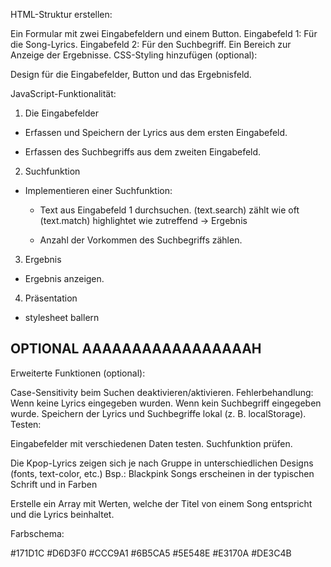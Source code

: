 
HTML-Struktur erstellen:

Ein Formular mit zwei Eingabefeldern und einem Button.
Eingabefeld 1: Für die Song-Lyrics.
Eingabefeld 2: Für den Suchbegriff.
Ein Bereich zur Anzeige der Ergebnisse.
CSS-Styling hinzufügen (optional):

Design für die Eingabefelder, Button und das Ergebnisfeld.

JavaScript-Funktionalität:

1. Die Eingabefelder
- Erfassen und Speichern der Lyrics aus dem ersten Eingabefeld.

- Erfassen des Suchbegriffs aus dem zweiten Eingabefeld.

2. Suchfunktion

- Implementieren einer Suchfunktion:
    - Text aus Eingabefeld 1 durchsuchen.
        (text.search) zählt wie oft 
        (text.match) highlightet wie zutreffend -> Ergebnis

    - Anzahl der Vorkommen des Suchbegriffs zählen.

3. Ergebnis
- Ergebnis anzeigen.

4. Präsentation
- stylesheet ballern


OPTIONAL AAAAAAAAAAAAAAAAAH
---

Erweiterte Funktionen (optional):

Case-Sensitivity beim Suchen deaktivieren/aktivieren.
Fehlerbehandlung:
Wenn keine Lyrics eingegeben wurden.
Wenn kein Suchbegriff eingegeben wurde.
Speichern der Lyrics und Suchbegriffe lokal (z. B. localStorage).
Testen:

Eingabefelder mit verschiedenen Daten testen.
Suchfunktion prüfen.

Die Kpop-Lyrics zeigen sich je nach Gruppe in unterschiedlichen Designs (fonts, text-color, etc.)
Bsp.: Blackpink Songs erscheinen in der typischen Schrift und in Farben



Erstelle ein Array mit Werten, welche der Titel von einem Song entspricht und die Lyrics beinhaltet.

Farbschema:

#171D1C
#D6D3F0
#CCC9A1
#6B5CA5
#5E548E
#E3170A
#DE3C4B